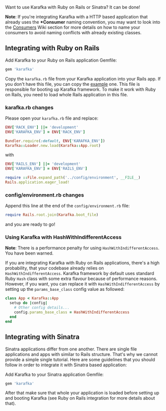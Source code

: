 Want to use Karafka with Ruby on Rails or Sinatra? It can be done!

**Note**: If you're integrating Karafka with a HTTP based application that already uses the **\*Consumer** naming convention, you may want to look into the [Consumers](https://github.com/karafka/karafka/wiki/Consumers) Wiki section for more details on how to name your consumers to avoid naming conflicts with already existing classes.

## Integrating with Ruby on Rails

Add Karafka to your Ruby on Rails application Gemfile:

```ruby
gem 'karafka'
```

Copy the ```karafka.rb``` file from your Karafka application into your Rails app. If you don't have this file, you can copy the [example](https://github.com/karafka/karafka/blob/master/lib/karafka/templates/karafka.rb.example) one. This file is responsible for booting up Karafka framework. To make it work with Ruby on Rails, you need to load whole Rails application in this file.

### karafka.rb changes

Please open your ```karafka.rb``` file and replace:

```ruby
ENV['RACK_ENV'] ||= 'development'
ENV['KARAFKA_ENV'] = ENV['RACK_ENV']

Bundler.require(:default, ENV['KARAFKA_ENV'])
Karafka::Loader.new.load(Karafka::App.root)
```

with

```ruby
ENV['RAILS_ENV'] ||= 'development'
ENV['KARAFKA_ENV'] = ENV['RAILS_ENV']

require ::File.expand_path('../config/environment', __FILE__)
Rails.application.eager_load!
```

### config/environment.rb changes

Append this line at the end of the ```config/environment.rb``` file:

```ruby
require Rails.root.join(Karafka.boot_file)
```

and you are ready to go!

### Using Karafka with HashWithIndifferentAccess

**Note**: There is a performance penalty for using ```HashWithIndifferentAccess```. You have been warned.

If you are integrating Karafka with Ruby on Rails applications, there's a high probability, that your codebase already relies on ```HashWithIndifferentAccess```. Karafka framework by default uses standard Ruby ```Hash``` class with some extra flavour because of performance reasons. However, if you want, you can replace it with ```HashWithIndifferentAccess``` by setting up the ```params_base_class``` config value as followed:

```ruby
class App < Karafka::App
  setup do |config|
    # Other config details...
    config.params_base_class = HashWithIndifferentAccess
  end
end
```

## Integrating with Sinatra

Sinatra applications differ from one another. There are single file applications and apps with similar to Rails structure. That's why we cannot provide a simple single tutorial. Here are some guidelines that you should follow in order to integrate it with Sinatra based application:

Add Karafka to your Sinatra application Gemfile:

```ruby
gem 'karafka'
```

After that make sure that whole your application is loaded before setting up and booting Karafka (see Ruby on Rails integration for more details about that).